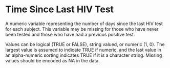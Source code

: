 # Time Since Last HIV Test

A numeric variable representing the number of days since the last HIV test for each subject. This variable may be missing for those who have never been tested and those who have had a previous positive test.

Values can be logical (TRUE or FALSE), string valued, or numeric (1, 0). The largest value is assumed to indicate TRUE if numeric, and the last value in an alpha-numeric sorting indicates TRUE if it is a character string. Missing values should be encoded as NA in the data.

